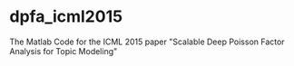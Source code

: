 # dpfa_icml2015
The Matlab Code for the ICML 2015 paper "Scalable Deep Poisson Factor Analysis for Topic Modeling"
